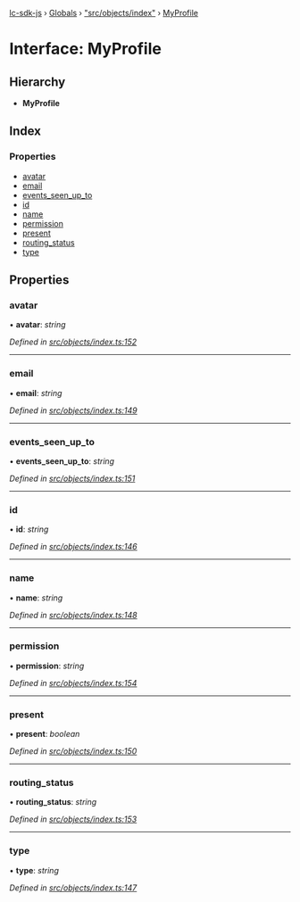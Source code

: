 [lc-sdk-js](../README.md) › [Globals](../globals.md) › ["src/objects/index"](../modules/_src_objects_index_.md) › [MyProfile](_src_objects_index_.myprofile.md)

# Interface: MyProfile

## Hierarchy

* **MyProfile**

## Index

### Properties

* [avatar](_src_objects_index_.myprofile.md#avatar)
* [email](_src_objects_index_.myprofile.md#email)
* [events_seen_up_to](_src_objects_index_.myprofile.md#events_seen_up_to)
* [id](_src_objects_index_.myprofile.md#id)
* [name](_src_objects_index_.myprofile.md#name)
* [permission](_src_objects_index_.myprofile.md#permission)
* [present](_src_objects_index_.myprofile.md#present)
* [routing_status](_src_objects_index_.myprofile.md#routing_status)
* [type](_src_objects_index_.myprofile.md#type)

## Properties

###  avatar

• **avatar**: *string*

*Defined in [src/objects/index.ts:152](https://github.com/livechat/lc-sdk-js/blob/38eeefe/src/objects/index.ts#L152)*

___

###  email

• **email**: *string*

*Defined in [src/objects/index.ts:149](https://github.com/livechat/lc-sdk-js/blob/38eeefe/src/objects/index.ts#L149)*

___

###  events_seen_up_to

• **events_seen_up_to**: *string*

*Defined in [src/objects/index.ts:151](https://github.com/livechat/lc-sdk-js/blob/38eeefe/src/objects/index.ts#L151)*

___

###  id

• **id**: *string*

*Defined in [src/objects/index.ts:146](https://github.com/livechat/lc-sdk-js/blob/38eeefe/src/objects/index.ts#L146)*

___

###  name

• **name**: *string*

*Defined in [src/objects/index.ts:148](https://github.com/livechat/lc-sdk-js/blob/38eeefe/src/objects/index.ts#L148)*

___

###  permission

• **permission**: *string*

*Defined in [src/objects/index.ts:154](https://github.com/livechat/lc-sdk-js/blob/38eeefe/src/objects/index.ts#L154)*

___

###  present

• **present**: *boolean*

*Defined in [src/objects/index.ts:150](https://github.com/livechat/lc-sdk-js/blob/38eeefe/src/objects/index.ts#L150)*

___

###  routing_status

• **routing_status**: *string*

*Defined in [src/objects/index.ts:153](https://github.com/livechat/lc-sdk-js/blob/38eeefe/src/objects/index.ts#L153)*

___

###  type

• **type**: *string*

*Defined in [src/objects/index.ts:147](https://github.com/livechat/lc-sdk-js/blob/38eeefe/src/objects/index.ts#L147)*
